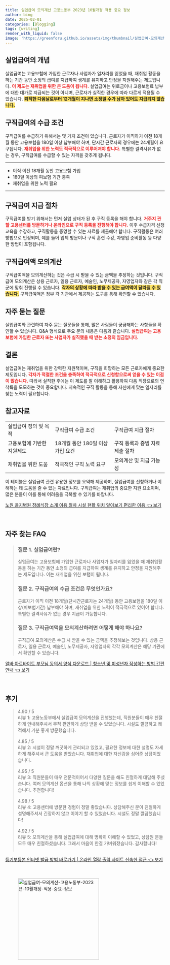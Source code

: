 ```yaml
---
title: 실업급여 모의계산 고용노동부 2023년 10월개정 적용 중요 정보
author: bing
date: 2025-02-01
categories: [Blogging]
tags: [writing]
render_with_liquid: false
image: 'https://greenforu.github.io/assets/img/thumbnail/실업급여-모의계산-고용노동부-2023년-10월개정-적용-중요-정보.webp'
---
```



<h2 id='실업급여의 개념'>실업급여의 개념</h2>

<p>실업급여는 고용보험에 가입한 근로자나 사업자가 일자리를 잃었을 때, 재취업 활동을 하는 기간 동안 소정의 급여를 지급하여 생계를 유지하고 안정을 지원해주는 제도입니다. <b><span style="color: #ee2323;">이 제도는 재취업을 위한 큰 도움이 됩니다.</span></b> 실업급여는 위로금이나 고용보험료 납부에 대한 대가로 지급되는 것이 아니며, 근로자가 실직한 경우에 따라 다르게 적용될 수 있습니다. <b><span style="background-color: #ffe066;">퇴직한 다음날로부터 12개월이 지나면 소정일 수가 남아 있어도 지급되지 않습니다.</span></b></p>

<h2 id='구직급여의 수급 조건'>구직급여의 수급 조건</h2>

<p>구직급여를 수급하기 위해서는 몇 가지 조건이 있습니다. 근로자가 이직하기 이전 18개월 동안 고용보험을 180일 이상 납부해야 하며, 단시간 근로자의 경우에는 24개월이 요구됩니다. <b><span style="color: #ee2323;">재취업을 위한 노력도 적극적으로 이루어져야 합니다.</span></b> 특별한 결격사유가 없는 경우, 구직급여를 수급할 수 있는 자격을 갖추게 됩니다.</p>

<hr />

<ul>
    <li>이직 이전 18개월 동안 고용보험 가입</li>
    <li>180일 이상의 피보험 기간 충족</li>
    <li>재취업을 위한 노력 필요</li>
</ul>

<hr />

<h2 id='구직급여 지급 절차'>구직급여 지급 절차</h2>

<p>구직급여를 받기 위해서는 먼저 실업 상태가 된 후 구직 등록을 해야 합니다. <b><span style="color: #ee2323;">거주지 관할 고용센터를 방문하거나 온라인으로 구직 등록을 진행해야 합니다.</span></b> 이후 수급자격 신청교육을 수강하고, 구직활동을 증명할 수 있는 자료를 제출해야 합니다. 구직활동은 여러 방법으로 인정되며, 예를 들어 업체 방문이나 구직 훈련 수강, 자영업 준비활동 등 다양한 방법이 포함됩니다.</p>

<h2 id='구직급여액 모의계산'>구직급여액 모의계산</h2>

<p>구직급여액을 모의계산하는 것은 수급 시 받을 수 있는 금액을 추정하는 것입니다. 구직급여 모의계산은 상용 근로자, 일용 근로자, 예술인, 노무제공자, 자영업자와 같은 각 직군에 맞춰 진행될 수 있습니다. <b><span style="background-color: #ffe066;">각자의 상황에 따라 받을 수 있는 급여액이 달라질 수 있습니다.</span></b> 구직급여액은 정부 각 기관에서 제공하는 도구를 통해 확인할 수 있습니다.</p>

<h2 id='자주 묻는 질문'>자주 묻는 질문</h2>

<p>실업급여와 관련하여 자주 묻는 질문들을 통해, 많은 사람들이 궁금해하는 사항들을 확인할 수 있습니다. Q&A 형식으로 주요 문의 내용은 다음과 같습니다. <b><span style="color: #ee2323;">실업급여는 고용보험에 가입한 근로자 또는 사업자가 실직했을 때 받는 소정의 임금입니다.</span></b></p>

<h2 id='결론'>결론</h2>

<p>실업급여는 재취업을 위한 강력한 지원책이며, 구직을 희망하는 모든 근로자에게 중요한 제도입니다. <b><span style="color: #ee2323;">각자가 적절한 조건을 충족하여 적극적으로 신청함으로써 얻을 수 있는 이점이 많습니다.</span></b> 따라서 실직한 후에는 이 제도를 잘 이해하고 활용하여 다음 직장으로의 연착륙을 도모하는 것이 중요합니다. 지속적인 구직 활동을 통해 자신에게 맞는 일자리를 찾는 노력이 필요합니다.</p>

<h2 id='참고자료'>참고자료</h2>

<table>
    <tr>
        <td>실업급여 정의 및 목적</td>
        <td>구직급여 수급 조건</td>
        <td>구직급여 지급 절차</td>
    </tr>
    <tr>
        <td>고용보험에 기반한 지원제도</td>
        <td>18개월 동안 180일 이상 가입 요건</td>
        <td>구직 등록과 증빙 자료 제출 절차</td>
    </tr>
    <tr>
        <td>재취업을 위한 도움</td>
        <td>적극적인 구직 노력 요구</td>
        <td>모의계산 및 지급 가능성</td>
    </tr>
</table>

<p>이 테이블은 실업급여 관련 유용한 정보를 요약해 제공하며, 실업급여를 신청하거나 이해하는 데 도움을 줄 수 있는 자료입니다. 구직급여는 재취업의 중요한 지원 요소이며, 많은 분들이 이를 통해 어려움을 극복할 수 있기를 바랍니다.</p>


<p><a class="click-button" title="노원 을지병원 장례식장 소개 이용 절차 시설 현황 위치 알아보기 편리한 이용" href="https://greenforu.github.io/posts/%EB%85%B8%EC%9B%90-%EC%9D%84%EC%A7%80%EB%B3%91%EC%9B%90-%EC%9E%A5%EB%A1%80%EC%8B%9D%EC%9E%A5-%EC%86%8C%EA%B0%9C-%EC%9D%B4%EC%9A%A9-%EC%A0%88%EC%B0%A8-%EC%8B%9C%EC%84%A4-%ED%98%84%ED%99%A9-%EC%9C%84%EC%B9%98-%EC%95%8C%EC%95%84%EB%B3%B4%EA%B8%B0-%ED%8E%B8%EB%A6%AC%ED%95%9C-%EC%9D%B4%EC%9A%A9/" rel="dofollow">노원 을지병원 장례식장 소개 이용 절차 시설 현황 위치 알아보기 편리한 이용 👈 보기</a></p><br>
<h2 id='자주_찾는_FAQ'>자주 찾는 FAQ</h2>
<div itemscope="" itemtype="https://schema.org/FAQPage"> 
<blockquote> 
<div itemscope="" itemprop="mainEntity" itemtype="https://schema.org/Question"> 
<h3 itemprop="name">질문 1. 실업급여란?</h3> 
<div itemscope="" itemprop="acceptedAnswer" itemtype="https://schema.org/Answer"> 
<span itemprop="text"> 
<p>실업급여는 고용보험에 가입한 근로자나 사업자가 일자리를 잃었을 때 재취업활동을 하는 기간 동안 소정의 급여를 지급하여 생계를 유지하고 안정을 지원해주는 제도입니다. 이는 재취업을 위한 보탬이 됩니다.</p> 
</span> 
</div> 
</div> 
<div itemscope="" itemprop="mainEntity" itemtype="https://schema.org/Question"> 
<h3 itemprop="name">질문 2. 구직급여의 수급 조건은 무엇인가요?</h3> 
<div itemscope="" itemprop="acceptedAnswer" itemtype="https://schema.org/Answer"> 
<span itemprop="text"> 
<p>근로자가 이직 이전 18개월(단시간근로자는 24개월) 동안 고용보험을 180일 이상(피보험기간) 납부해야 하며, 재취업을 위한 노력이 적극적으로 있어야 합니다. 특별한 결격사유가 없는 경우 지급이 가능합니다.</p> 
</span> 
</div> 
</div> 
<div itemscope="" itemprop="mainEntity" itemtype="https://schema.org/Question"> 
<h3 itemprop="name">질문 3. 구직급여액을 모의계산하려면 어떻게 해야 하나요?</h3> 
<div itemscope="" itemprop="acceptedAnswer" itemtype="https://schema.org/Answer"> 
<span itemprop="text"> 
<p>구직급여 모의계산은 수급 시 받을 수 있는 금액을 추정해보는 것입니다. 상용 근로자, 일용 근로자, 예술인, 노무제공자, 자영업자의 각각 모의계산은 해당 기관에서 확인할 수 있습니다.</p> 
</span> 
</div> 
</div> 
</blockquote> 
</div>
<p><a class="click-button" title="알바 아르바이트 부모님 동의서 양식 다운로드 | 청소년 및 미성년자 작성하는 방법 간편 안내" href="https://greenforu.github.io/posts/%EC%95%8C%EB%B0%94-%EC%95%84%EB%A5%B4%EB%B0%94%EC%9D%B4%ED%8A%B8-%EB%B6%80%EB%AA%A8%EB%8B%98-%EB%8F%99%EC%9D%98%EC%84%9C-%EC%96%91%EC%8B%9D-%EB%8B%A4%EC%9A%B4%EB%A1%9C%EB%93%9C-%EC%B2%AD%EC%86%8C%EB%85%84-%EB%B0%8F-%EB%AF%B8%EC%84%B1%EB%85%84%EC%9E%90-%EC%9E%91%EC%84%B1%ED%95%98%EB%8A%94-%EB%B0%A9%EB%B2%95-%EA%B0%84%ED%8E%B8-%EC%95%88%EB%82%B4/" rel="dofollow">알바 아르바이트 부모님 동의서 양식 다운로드 | 청소년 및 미성년자 작성하는 방법 간편 안내 👈 보기</a></p><br>
<h2 id='후기'>후기</h2>
<div itemscope itemtype="https://schema.org/Product">
  <blockquote>
  <div itemprop="review" itemscope itemtype="https://schema.org/Review">
      <div itemprop="reviewRating" itemscope itemtype="https://schema.org/Rating"> <span itemprop="ratingValue">4.90</span> / <span itemprop="bestRating">5</span> </div>
      <span itemprop="reviewBody">리뷰 1: 고용노동부에서 실업급여 모의계산을 진행했는데, 직원분들이 매우 친절하게 안내해주셔서 무척 편안하게 상담 받을 수 있었습니다. 시설도 깔끔하고 쾌적해서 기분 좋게 방문했습니다.</span>
  </div>
  <br>
  <div itemprop="review" itemscope itemtype="https://schema.org/Review">
      <div itemprop="reviewRating" itemscope itemtype="https://schema.org/Rating"> <span itemprop="ratingValue">4.85</span> / <span itemprop="bestRating">5</span> </div>
      <span itemprop="reviewBody">리뷰 2: 시설이 정말 깨끗하게 관리되고 있었고, 필요한 정보에 대한 설명도 자세하게 해주셔서 큰 도움을 받았습니다. 재취업에 대한 자신감을 심어준 상담이었습니다.</span>
  </div>
  <br>
  <div itemprop="review" itemscope itemtype="https://schema.org/Review">
      <div itemprop="reviewRating" itemscope itemtype="https://schema.org/Rating"> <span itemprop="ratingValue">4.95</span> / <span itemprop="bestRating">5</span> </div>
      <span itemprop="reviewBody">리뷰 3: 직원분들이 매우 전문적이어서 다양한 질문을 해도 친절하게 대답해 주셨습니다. 여러 모의계산 옵션을 통해 나의 상황에 맞는 정보를 쉽게 이해할 수 있었습니다. 추천합니다!</span>
  </div>
  <br>
  <div itemprop="review" itemscope itemtype="https://schema.org/Review">
      <div itemprop="reviewRating" itemscope itemtype="https://schema.org/Rating"> <span itemprop="ratingValue">4.98</span> / <span itemprop="bestRating">5</span> </div>
      <span itemprop="reviewBody">리뷰 4: 고용센터에 방문한 경험이 정말 좋았습니다. 상담해주신 분이 친절하게 설명해주셔서 긴장하지 않고 이야기 할 수 있었습니다. 시설도 정말 깔끔했습니다!</span>
  </div>
  <br>
  <div itemprop="review" itemscope itemtype="https://schema.org/Review">
      <div itemprop="reviewRating" itemscope itemtype="https://schema.org/Rating"> <span itemprop="ratingValue">4.92</span> / <span itemprop="bestRating">5</span> </div>
      <span itemprop="reviewBody">리뷰 5: 모의계산을 통해 실업급여에 대해 명확히 이해할 수 있었고, 상담원 분들 모두 매우 친절하셨습니다. 그래서 마음이 한결 가벼워졌습니다. 감사합니다!</span>
  </div>
  <br>
  </blockquote>
</div>
<p><a class="click-button" title="등기부등본 인터넷 발급 방법 바로가기 | 온라인 열람 출력 사이트 신속한 접근" href="https://greenforu.github.io/posts/%EB%93%B1%EA%B8%B0%EB%B6%80%EB%93%B1%EB%B3%B8-%EC%9D%B8%ED%84%B0%EB%84%B7-%EB%B0%9C%EA%B8%89-%EB%B0%A9%EB%B2%95-%EB%B0%94%EB%A1%9C%EA%B0%80%EA%B8%B0-%EC%98%A8%EB%9D%BC%EC%9D%B8-%EC%97%B4%EB%9E%8C-%EC%B6%9C%EB%A0%A5-%EC%82%AC%EC%9D%B4%ED%8A%B8-%EC%8B%A0%EC%86%8D%ED%95%9C-%EC%A0%91%EA%B7%BC/" rel="dofollow">등기부등본 인터넷 발급 방법 바로가기 | 온라인 열람 출력 사이트 신속한 접근 👈 보기</a></p><br>
<figure class="image"><img src="https://greenforu.github.io/assets/img/thumbnail/실업급여-모의계산-고용노동부-2023년-10월개정-적용-중요-정보.webp" alt="실업급여-모의계산-고용노동부-2023년-10월개정-적용-중요-정보" width="256" height="256"></figure>